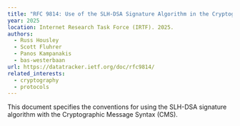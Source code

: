 ```yaml
---
title: "RFC 9814: Use of the SLH-DSA Signature Algorithm in the Cryptographic Message Syntax (CMS)"
year: 2025
location: Internet Research Task Force (IRTF). 2025.
authors:
  - Russ Housley
  - Scott Fluhrer
  - Panos Kampanakis
  - bas-westerbaan
url: https://datatracker.ietf.org/doc/rfc9814/
related_interests:
  - cryptography
  - protocols
---
```


This document specifies the conventions for using the SLH-DSA signature algorithm with the Cryptographic Message Syntax (CMS).
